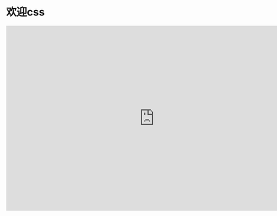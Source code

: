 # 欢迎css
<iframe src="https://zh.wikipedia.org/wiki/CSS" width="800" height="500" frameborder="0"></iframe>